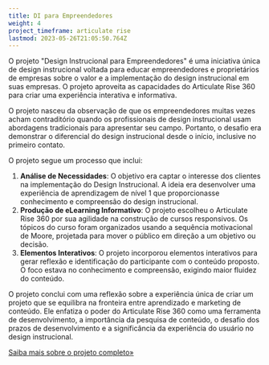 ```yaml
---
title: DI para Empreendedores
weight: 4
project_timeframe: articulate rise
lastmod: 2023-05-26T21:05:50.764Z
---
```


O projeto "Design Instrucional para Empreendedores" é uma iniciativa única de design instrucional voltada para educar empreendedores e proprietários de empresas sobre o valor e a implementação do design instrucional em suas empresas. O projeto aproveita as capacidades do Articulate Rise 360 para criar uma experiência interativa e informativa.

O projeto nasceu da observação de que os empreendedores muitas vezes acham contraditório quando os profissionais de design instrucional usam abordagens tradicionais para apresentar seu campo. Portanto, o desafio era demonstrar o diferencial do design instrucional desde o início, inclusive no primeiro contato.

O projeto segue um processo que inclui:

1. **Análise de Necessidades**: O objetivo era captar o interesse dos clientes na implementação do Design Instrucional. A ideia era desenvolver uma experiência de aprendizagem de nível 1 que proporcionasse conhecimento e compreensão do design instrucional.
2. **Produção de eLearning Informativo**: O projeto escolheu o Articulate Rise 360 por sua agilidade na construção de cursos responsivos. Os tópicos do curso foram organizados usando a sequência motivacional de Moore, projetada para mover o público em direção a um objetivo ou decisão.
3. **Elementos Interativos**: O projeto incorporou elementos interativos para gerar reflexão e identificação do participante com o conteúdo proposto. O foco estava no conhecimento e compreensão, exigindo maior fluidez do conteúdo.

O projeto conclui com uma reflexão sobre a experiência única de criar um projeto que se equilibra na fronteira entre aprendizado e marketing de conteúdo. Ele enfatiza o poder do Articulate Rise 360 como uma ferramenta de desenvolvimento, a importância da pesquisa de conteúdo, o desafio dos prazos de desenvolvimento e a significância da experiência do usuário no design instrucional.

[Saiba mais sobre o projeto completo»](/pt-br/blog/di-para-empreendedores-empresarios/)